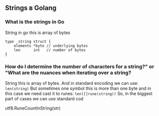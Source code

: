 ## Strings в Golang

### What is the strings in Go

String in go this is array of bytes
```
type _string struct {
	elements *byte // underlying bytes
	len      int   // number of bytes
}
```

### How do I determine the number of characters for a string?" or "What are the nuances when iterating over a string?

String this is array of bytes.
And in standard encoding we can use: `len(string)`
But sometimes one symbol this is more than one byte and in this case we need cast it to runes:
`len([]rune(string))`
So, in the biggest part of cases we can use standard cod

utf8.RuneCountInString(str)